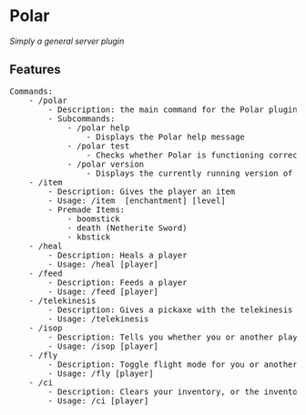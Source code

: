 # Polar

_Simply a general server plugin_

## Features
<pre>
Commands:
    - /polar
        - Description: the main command for the Polar plugin
        - Subcommands:
            - /polar help
                - Displays the Polar help message
            - /polar test
                - Checks whether Polar is functioning correctly
            - /polar version
                - Displays the currently running version of Polar
    - /item
        - Description: Gives the player an item
        - Usage: /item <item|name> [enchantment] [level]
        - Premade Items:
            - boomstick
            - death (Netherite Sword)
            - kbstick
    - /heal
        - Description: Heals a player
        - Usage: /heal [player]
    - /feed
        - Description: Feeds a player
        - Usage: /feed [player]
    - /telekinesis
        - Description: Gives a pickaxe with the telekinesis enchantment
        - Usage: /telekinesis
    - /isop
        - Description: Tells you whether you or another player is an operator
        - Usage: /isop [player]
    - /fly
        - Description: Toggle flight mode for you or another player
        - Usage: /fly [player]
    - /ci
        - Description: Clears your inventory, or the inventory of another player
        - Usage: /ci [player]
</pre>